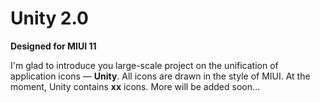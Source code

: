 # Unity 2.0

**Designed for MIUI 11**

I'm glad to introduce you large-scale project on the unification of application icons — **Unity**. All icons are drawn in the style of MIUI. At the moment, Unity contains **xx** icons. More will be added soon...
